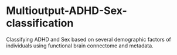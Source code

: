 # Multioutput-ADHD-Sex-classification
Classifying ADHD and Sex based on several demographic factors of individuals using functional brain connectome and metadata. 
